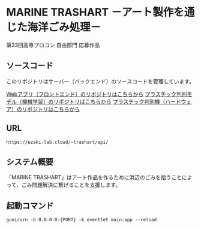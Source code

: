 # MARINE TRASHART －アート製作を通じた海洋ごみ処理－
第33回高専プロコン 自由部門 応募作品

## ソースコード
このリポジトリはサーバー（バックエンド）のソースコードを管理しています。

[Webアプリ（フロントエンド）のリポジトリはこちらから](https://github.com/ezaki-lab/2022-trashart)
[プラスチック判別モデル（機械学習）のリポジトリはこちらから](https://github.com/ezaki-lab/2022-trashart-separate-ml)
[プラスチック判別機（ハードウェア）のリポジトリはこちらから](https://github.com/ezaki-lab/2022-trashart-separate-arduino)

## URL
```https://ezaki-lab.cloud/~trashart/api/```

## システム概要
「MARINE TRASHART」はアート作品を作るために浜辺のごみを拾うことによって、ごみ問題解決に繋げることを支援します。

## 起動コマンド
```gunicorn -b 0.0.0.0:{PORT} -k eventlet main:app --reload```
